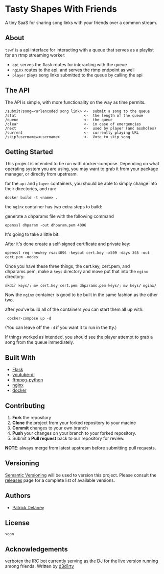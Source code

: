 Tasty Shapes With Friends
=========================

A tiny SaaS for sharing song links with your friends over a common stream.

About
-----

`tswf` is a api interface for interacting with a queue that serves as a
playlist for an rtmp streaming worker:

* `api` serves the flask routes for interacting with the queue
* `nginx` routes to the api, and serves the rtmp endpoint as well
* `player` plays song links submitted to the queue by calling the api

The API
-------

The API is simple, with more functionality on the way as time permits.

```
/submit?song=<urlencoded song link> <-  submit a song to the queue
/stat                               <-  the length of the queue
/queue                              <-	the queue
/clear                              <-  in case of emergencies
/next                               <-  used by player (and assholes)
/current                            <-  currently playing URL
/skip?username=<username>           <-  Vote to skip song
```

Getting Started
---------------

This project is intended to be run with docker-compose. Depending on
what operating system you are using, you may want to grab it from your
package manager, or directly from upstream.

for the `api` and `player` containers, you should be able to simply
change into their directories, and run:

``` docker build -t <name> . ```

the `nginx` container has two extra steps to build:

generate a dhparams file with the following command

``` openssl dhparam -out dhparam.pem 4096 ```

It's going to take a little bit.

After it's done create a self-signed certificate and private key:

``` openssl req -newkey rsa:4096 -keyout cert.key -x509 -days 365 -out cert.pem -nodes ```

Once you have these three things, the cert.key, cert.pem, and dhparams.pem, make a
`keys` directory and move put that into the `nginx` directory:

``` mkdir keys/; mv cert.key cert.pem dhparams.pem keys/; mv keys/ nginx/ ```

Now the `nginx` container is good to be built in the same fashion as the other two.

after you've build all of the containers you can start them all
up with:

``` docker-compose up -d```

(You can leave off the `-d` if you want it to run in the tty.)

If things worked as intended, you should see the player attempt
to grab a song from the queue immediately.

Built With
----------

* [Flask](http://flask.pocoo.org/)
* [youtube-dl](http://rg3.github.io/youtube-dl/)
* [ffmpeg-python](https://github.com/kkroening/ffmpeg-python)
* [nginx](www.nginx.com)
* [docker](www.docker.com)

Contributing
------------

 1. **Fork** the repository
 2. **Clone** the project from your forked repository to your macine
 3. **Commit** changes to your own branch
 4. **Push** your changes on your branch to your forked repository.
 5. Submit a **Pull request** back to our repository for review.

**NOTE**: always merge from latest upstream before submitting pull requests.

Versioning
----------

[Semantic Versioning](https://www.semver.org/) will be used to version this project.
Please consult the [releases](https://github.com/AHEAD-MSP/dashboard/releases)
page for a complete list of available versions.

Authors
-------

* [Patrick Delaney](https://github.com/ptdel)

License
-------

`soon`

Acknowledgements
----------------
[verboten](https://www.github.com/d3d1rty/verboten) the IRC bot currently
serving as the DJ for the live version running among friends. Written by
[d3d1rty](https://www.github.com/d3d1rty)
